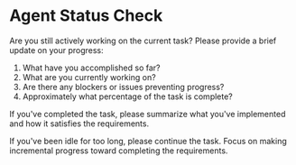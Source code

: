 # Agent Status Check

Are you still actively working on the current task? Please provide a brief update on your progress:

1. What have you accomplished so far?
2. What are you currently working on?
3. Are there any blockers or issues preventing progress?
4. Approximately what percentage of the task is complete?

If you've completed the task, please summarize what you've implemented and how it satisfies the requirements.

If you've been idle for too long, please continue the task. Focus on making incremental progress toward completing the requirements.
